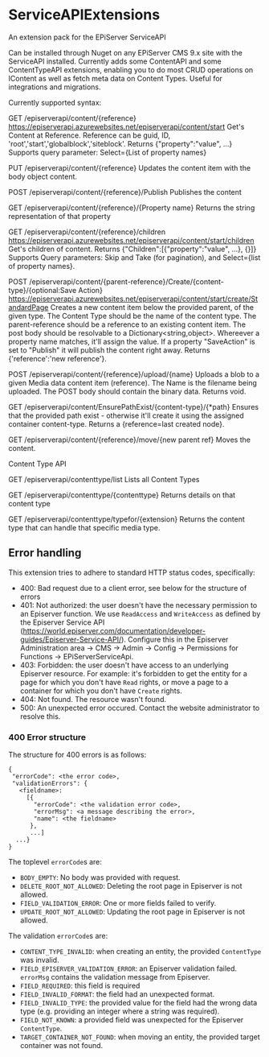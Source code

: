 # ServiceAPIExtensions
An extension pack for the EPiServer ServiceAPI

Can be installed through Nuget on any EPiServer CMS 9.x site with the ServiceAPI installed.
Currently adds some ContentAPI and some ContentTypeAPI extensions, enabling you to do most CRUD operations on IContent as 
well as fetch meta data on Content Types.
Useful for integrations and migrations.

Currently supported syntax: 

GET /episerverapi/content/{reference}
https://episerverapi.azurewebsites.net/episerverapi/content/start
Get's Content at Reference. Reference can be guid, ID, 'root','start','globalblock','siteblock'.
Returns {"property":"value", ...}
Supports query parameter: Select={List of property names}

PUT /episerverapi/content/{reference}
Updates the content item with the body object content.

POST /episerverapi/content/{reference}/Publish
Publishes the content

GET /episerverapi/content/{reference}/{Property name}
Returns the string representation of that property

GET /episerverapi/content/{reference}/children
https://episerverapi.azurewebsites.net/episerverapi/content/start/children
Get's children of content. Returns {"Children":[{"property":"value", ...}, {}]}
Supports Query parameters: Skip and Take (for pagination), and Select={list of property names}.

POST /episerverapi/content/{parent-reference}/Create/{content-type}/{optional:Save Action}
https://episerverapi.azurewebsites.net/episerverapi/content/start/create/StandardPage
Creates a new content item below the provided parent, of the given type.
The Content Type should be the name of the content type.
The parent-reference should be a reference to an existing content item.
The post body should be resolvable to a Dictionary<string,object>. Whereever a property name matches, it'll assign the value.
If a property "SaveAction" is set to "Publish" it will publish the content right away.
Returns {'reference':'new reference'}.

POST /episerverapi/content/{reference}/upload/{name}
Uploads a blob to a given Media data content item (reference). The Name is the filename being uploaded. 
The POST body should contain the binary data.
Returns void.

GET /episerverapi/content/EnsurePathExist/{content-type}/{*path}
Ensures that the provided path exist - otherwise it'll create it using the assigned container content-type. 
Returns a {reference=last created node}.

GET /episerverapi/content/{reference}/move/{new parent ref}
Moves the content.


Content Type API

GET /episerverapi/contenttype/list
Lists all Content Types

GET /episerverapi/contenttype/{contenttype}
Returns details on that content type

GET /episerverapi/contenttype/typefor/{extension}
Returns the content type that can handle that specific media type.


## Error handling
This extension tries to adhere to standard HTTP status codes, specifically:

* 400: Bad request due to a client error, see below for the structure of errors
* 401: Not authorized: the user doesn't have the necessary permission to an Episerver function. We use `ReadAccess` and `WriteAccess` as defined by the Episerver Service API (https://world.episerver.com/documentation/developer-guides/Episerver-Service-API/). Configure this in the Episerver Administration area -> CMS -> Admin -> Config -> Permissions for Functions -> EPiServerServiceApi.
* 403: Forbidden: the user doesn't have access to an underlying Episerver resource. For example: it's forbidden to get the entity for a page for which you don't have `Read` rights, or move a page to a container for which you don't have `Create` rights.
* 404: Not found. The resource wasn't found.
* 500: An unexpected error occured. Contact the website administrator to resolve this.

### 400 Error structure
The structure for 400 errors is as follows:
```
{
 "errorCode": <the error code>,
 "validationErrors": {
   <fieldname>:
     [{
       "errorCode": <the validation error code>,
       "errorMsg": <a message describing the error>,
       "name": <the fieldname>
      },
      ...]
  ...}
}
```
     
The toplevel `errorCode`s are:

* `BODY_EMPTY`: No body was provided with request.
* `DELETE_ROOT_NOT_ALLOWED`: Deleting the root page in Episerver is not allowed.
* `FIELD_VALIDATION_ERROR`: One or more fields failed to verify.
* `UPDATE_ROOT_NOT_ALLOWED`: Updating the root page in Episerver is not allowed.

The validation `errorCode`s are:

* `CONTENT_TYPE_INVALID`: when creating an entity, the provided `ContentType` was invalid.
* `FIELD_EPISERVER_VALIDATION_ERROR`: an Episerver validation failed. `errorMsg` contains the validation message from Episerver.
* `FIELD_REQUIRED`: this field is required
* `FIELD_INVALID_FORMAT`: the field had an unexpected format.
* `FIELD_INVALID_TYPE`: the provided value for the field had the wrong data type (e.g. providing an integer where a string was required).
* `FIELD_NOT_KNOWN`: a provided field was unexpected for the Episerver `ContentType`.
* `TARGET_CONTAINER_NOT_FOUND`: when moving an entity, the provided target container was not found.
